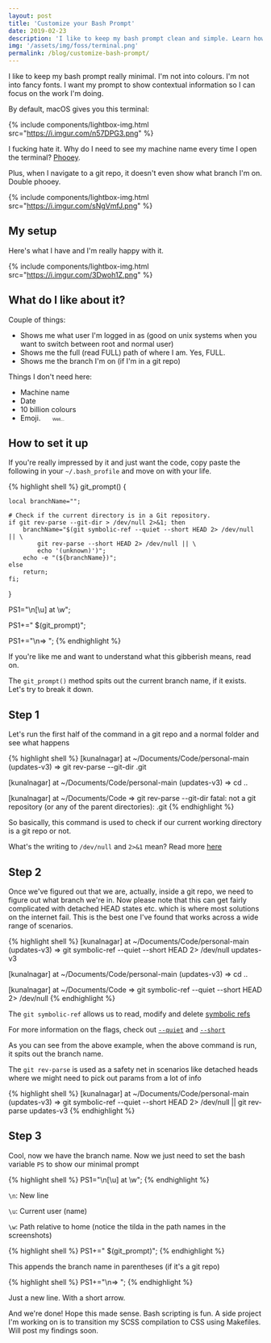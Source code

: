 ```yaml
---
layout: post
title: 'Customize your Bash Prompt'
date: 2019-02-23
description: 'I like to keep my bash prompt clean and simple. Learn how to setup a minimal bash prompt.'
img: '/assets/img/foss/terminal.png'
permalink: /blog/customize-bash-prompt/
---
```


I like to keep my bash prompt really minimal. I'm not into colours. I'm not into fancy fonts. I want my prompt to show contextual information so I can focus on the work I'm doing.

By default, macOS gives you this terminal:

{% include components/lightbox-img.html src="https://i.imgur.com/n57DPG3.png" %}

I fucking hate it. Why do I need to see my machine name every time I open the terminal? [Phooey](https://www.merriam-webster.com/dictionary/phooey).

Plus, when I navigate to a git repo, it doesn't even show what branch I'm on. Double phooey.

{% include components/lightbox-img.html src="https://i.imgur.com/sNgVmfJ.png" %}

## My setup

Here's what I have and I'm really happy with it.

{% include components/lightbox-img.html src="https://i.imgur.com/3Dwoh1Z.png" %}

## What do I like about it?

Couple of things:

- Shows me what user I'm logged in as (good on unix systems when you want to switch between root and normal user)
- Shows me the full (read FULL) path of where I am. Yes, FULL.
- Shows me the branch I'm on (if I'm in a git repo)

Things I don't need here:

- Machine name
- Date
- 10 billion colours
- Emoji.&nbsp;&nbsp;&nbsp;&nbsp;&nbsp;&nbsp;<small><small><small>Well...</small></small></small>

## How to set it up

If you're really impressed by it and just want the code, copy paste the following in your `~/.bash_profile` and move on with your life.

{% highlight shell %}
git_prompt() {

    local branchName="";

    # Check if the current directory is in a Git repository.
    if git rev-parse --git-dir > /dev/null 2>&1; then
        branchName="$(git symbolic-ref --quiet --short HEAD 2> /dev/null || \
	        git rev-parse --short HEAD 2> /dev/null || \
		    echo '(unknown)')";
        echo -e "(${branchName})";
    else
        return;
    fi;

}

PS1="\n[\u] at \w";

PS1+=" \$(git_prompt)";

PS1+="\n=> ";
{% endhighlight %}

If you're like me and want to understand what this gibberish means, read on.

The `git_prompt()` method spits out the current branch name, if it exists. Let's try to break it down.

## Step 1

Let's run the first half of the command in a git repo and a normal folder and see what happens

{% highlight shell %}
[kunalnagar] at ~/Documents/Code/personal-main (updates-v3)
=> git rev-parse --git-dir
.git

[kunalnagar] at ~/Documents/Code/personal-main (updates-v3)
=> cd ..

[kunalnagar] at ~/Documents/Code
=> git rev-parse --git-dir
fatal: not a git repository (or any of the parent directories): .git
{% endhighlight %}

So basically, this command is used to check if our current working directory is a git repo or not.

What's the writing to `/dev/null` and `2>&1` mean? Read more [here](https://askubuntu.com/questions/12098/what-does-outputting-to-dev-null-accomplish-in-bash-scripts)

## Step 2

Once we've figured out that we are, actually, inside a git repo, we need to figure out what branch we're in. Now please note that this can get fairly complicated with detached HEAD states etc. which is where most solutions on the internet fail. This is the best one I've found that works across a wide range of scenarios.

{% highlight shell %}
[kunalnagar] at ~/Documents/Code/personal-main (updates-v3)
=> git symbolic-ref --quiet --short HEAD 2> /dev/null
updates-v3

[kunalnagar] at ~/Documents/Code/personal-main (updates-v3)
=> cd ..

[kunalnagar] at ~/Documents/Code
=> git symbolic-ref --quiet --short HEAD 2> /dev/null
{% endhighlight %}

The `git symbolic-ref` allows us to read, modify and delete [symbolic refs](https://stackoverflow.com/a/1526526)

For more information on the flags, check out [`--quiet`](https://git-scm.com/docs/git-symbolic-ref#git-symbolic-ref---quiet) and [`--short`](https://git-scm.com/docs/git-symbolic-ref#git-symbolic-ref---short)

As you can see from the above example, when the above command is run, it spits out the branch name.

The `git rev-parse` is used as a safety net in scenarios like detached heads where we might need to pick out params from a lot of info

{% highlight shell %}
[kunalnagar] at ~/Documents/Code/personal-main (updates-v3)
=> git symbolic-ref --quiet --short HEAD 2> /dev/null || git rev-parse
updates-v3
{% endhighlight %}

## Step 3

Cool, now we have the branch name. Now we just need to set the bash variable `PS` to show our minimal prompt

{% highlight shell %}
PS1="\n[\u] at \w";
{% endhighlight %}

`\n`: New line

`\u`: Current user (name)

`\w`: Path relative to home (notice the tilda in the path names in the screenshots)

{% highlight shell %}
PS1+=" \$(git_prompt)";
{% endhighlight %}

This appends the branch name in parentheses (if it's a git repo)

{% highlight shell %}
PS1+="\n=> ";
{% endhighlight %}

Just a new line. With a short arrow.

And we're done! Hope this made sense. Bash scripting is fun. A side project I'm working on is to transition my SCSS compilation to CSS using Makefiles. Will post my findings soon.
